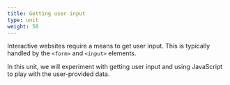 ```yaml
---
title: Getting user input
type: unit
weight: 50
---
```


Interactive websites require a means to get user input.
This is typically handled by the `<form>` and `<input>` elements.

<!--more-->

In this unit, we will experiment with getting user input and using JavaScript to play with the user-provided data.